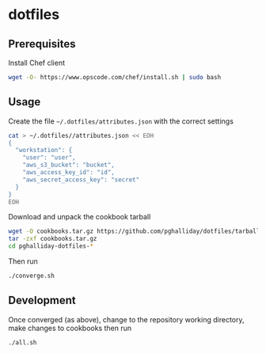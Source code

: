 dotfiles
========

Prerequisites
-------------

Install Chef client

```sh
wget -O- https://www.opscode.com/chef/install.sh | sudo bash
```

Usage
-----

Create the file `~/.dotfiles/attributes.json` with the correct settings

```sh
cat > ~/.dotfiles//attributes.json << EOH
{
  "workstation": {
    "user": "user",
    "aws_s3_bucket": "bucket",
    "aws_access_key_id": "id",
    "aws_secret_access_key": "secret"
  }
}
EOH
```

Download and unpack the cookbook tarball

```sh
wget -O cookbooks.tar.gz https://github.com/pghalliday/dotfiles/tarball/vendor
tar -zxf cookbooks.tar.gz
cd pghalliday-dotfiles-*
```

Then run

```sh
./converge.sh
```

Development
-----------

Once converged (as above), change to the repository working directory, make changes to cookbooks then run

```sh
./all.sh
```
